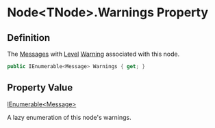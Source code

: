 # Node&lt;TNode&gt;.Warnings Property
## Definition

The [Messages](MrKWatkins.Ast.Message.md) with [Level](MrKWatkins.Ast.Message.Level.md) [Warning](MrKWatkins.Ast.MessageLevel.md#fields) associated with this node.

```c#
public IEnumerable<Message> Warnings { get; }
```

## Property Value

[IEnumerable&lt;Message&gt;](https://learn.microsoft.com/en-gb/dotnet/api/System.Collections.Generic.IEnumerable-1)

A lazy enumeration of this node&#39;s warnings.
